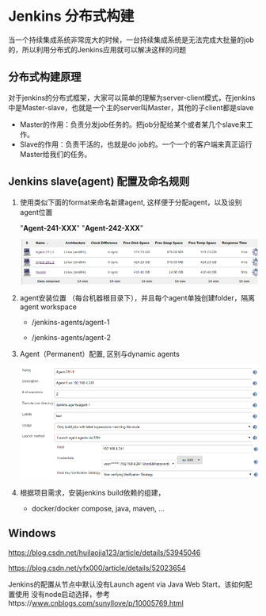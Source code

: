 # Jenkins 分布式构建

当一个持续集成系统非常庞大的时候，一台持续集成系统是无法完成大批量的job的，所以利用分布式的Jenkins应用就可以解决这样的问题

## 分布式构建原理

对于jenkins的分布式框架，大家可以简单的理解为server-client模式，在jenkins中是Master-slave，也就是一个主的server叫Master，其他的子client都是slave

- Master的作用：负责分发job任务的。把job分配给某个或者某几个slave来工作。
- Slave的作用：负责干活的，也就是do job的。一个一个的客户端来真正运行Master给我们的任务。

## Jenkins slave(agent) 配置及命名规则

1. 使用类似下面的format来命名新建agent, 这样便于分配agent，以及设别agent位置

    "**Agent-241-XXX**"  "**Agent-242-XXX**"

   ![jenkins-node](./_images/jenkins-node.png)

2. agent安装位置 （每台机器根目录下），并且每个agent单独创建folder，隔离agent workspace

    - /jenkins-agents/agent-1

    - /jenkins-agents/agent-2

3. Agent（Permanent）配置, 区别与dynamic agents

    ![jenkins-node-config](./_images/jenkins-node-config.png)

4. 根据项目需求，安装jenkins build依赖的组建，

    - docker/docker compose, java, maven, ...



## Windows 

https://blog.csdn.net/huilaojia123/article/details/53945046

https://blog.csdn.net/yfx000/article/details/52023654

Jenkins的配置从节点中默认没有Launch agent via Java Web Start，该如何配置使用
    没有node启动选择，参考https://www.cnblogs.com/sunyllove/p/10005769.html
